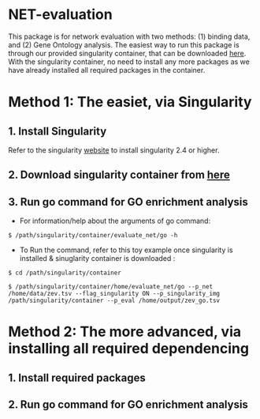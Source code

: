 # NET-evaluation
This package is for network evaluation with two methods: (1) binding data, and (2) Gene Ontology analysis. The easiest way to run this package is through our provided singularity container, that can be downloaded [here](http:/). With the singularity container, no need to install any more packages as we have already installed all required packages in the container. 

# Method 1: The easiet, via Singularity
## 1. Install Singularity
Refer to the singularity [website](https://singularity.lbl.gov/install-linux) to install singularity 2.4 or higher.
## 2. Download singularity container from [here]()
## 3. Run go command for GO enrichment analysis
- For information/help  about the arguments of go command:

`$ /path/singularity/container/evaluate_net/go -h`

- To Run the command, refer to this toy example once singularity is installed & sinuglarity container is downloaded :

`$ cd /path/singularity/container`

`$ /path/singularity/container/home/evaluate_net/go --p_net /home/data/zev.tsv --flag_singularity ON --p_singularity_img /path/singularity/container --p_eval /home/output/zev_go.tsv ` 

# Method 2: The more advanced, via installing all required dependencing
## 1. Install required packages
## 2. Run go command for GO enrichment analysis
